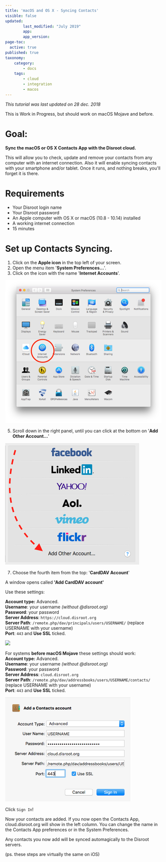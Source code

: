 ```yaml
---
title: 'macOS and OS X - Syncing Contacts'
visible: false
updated:
        last_modified: "July 2019"
        app:
        app_version:
page-toc:
  active: true
published: true
taxonomy:
    category:
        - docs
    tags:
        - cloud
        - integration
        - macos
---
```


_This tutorial was last updated on 28 dec. 2018_

This is Work in Progress, but should work on macOS Mojave and before.


# Goal:
**Sync the macOS or OS X Contacts App with the Disroot cloud.**

This will allow you to check, update and remove your contacts from any computer with an internet connection. Also it will enable syncing contacts  with your smartphone and/or tablet. Once it runs, and nothing breaks, you'll forget it is there.

# Requirements

* Your Disroot login name
* Your Disroot password
* An Apple computer with OS X or macOS (10.8 - 10.14) installed
* A working internet connection
* 15 minutes

# Set up Contacts Syncing.

1. Click on the **Apple icon** in the top left of your screen.
2. Open the menu item '**System Preferences...**'.
3. Click on the icon with the name '**Internet Accounts**'.

![](en/macos_contacts1.png)

5. Scroll down in the right panel, until you can click at the bottom on '**Add Other Account...**'

![](en/macos_contacts2.png)

7. Choose the fourth item from the top: '**CardDAV Account**'

A window opens called **'Add CardDAV account'**

Use these settings:

**Account type:** Advanced.  
**Username**: your username  _(without @disroot.org)_  
**Password**: your password  
**Server Address**: `https://cloud.disroot.org`  
**Server Path**: `/remote.php/dav/principals/users/USERNAME/` (replace USERNAME with your username)  
**Port**: `443` and **Use SSL** ticked.  

![](en/macos_contacts4.png)

For systems **before macOS Mojave** these settings should work:  
**Account type:** Advanced.  
**Username**: your username  _(without @disroot.org)_  
**Password**: your password  
**Server Address**: `cloud.disroot.org`  
**Server Path**: `/remote.php/dav/addressbooks/users/USERNAME/contacts/` (replace USERNAME with your username)  
**Port**: `443` and **Use SSL** ticked.  

![](en/macos_contacts3.png)

Click `Sign In`!

Now your contacts are added. If you now open the Contacts App, cloud.disroot.org will show in the left column. You can change the name in the Contacts App preferences or in the System Preferences.

Any contacts you now add will be synced automagically to the Disroot servers.

(ps. these steps are virtually the same on iOS)
